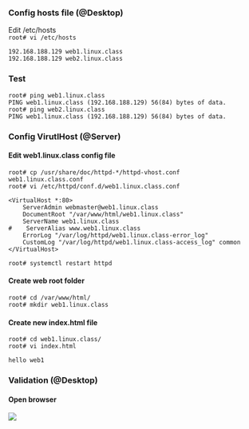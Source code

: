 ### Config hosts file (@Desktop)
Edit /etc/hosts  
```root# vi /etc/hosts```

```
192.168.188.129 web1.linux.class
192.168.188.129 web2.linux.class
```

### Test

```
root# ping web1.linux.class
PING web1.linux.class (192.168.188.129) 56(84) bytes of data.
root# ping web2.linux.class
PING web1.linux.class (192.168.188.129) 56(84) bytes of data.
```

### Config VirutlHost (@Server)
#### Edit web1.linux.class config file
```
root# cp /usr/share/doc/httpd-*/httpd-vhost.conf  web1.linux.class.conf
root# vi /etc/httpd/conf.d/web1.linux.class.conf
```

```
<VirtualHost *:80>
    ServerAdmin webmaster@web1.linux.class
    DocumentRoot "/var/www/html/web1.linux.class"
    ServerName web1.linux.class
#    ServerAlias www.web1.linux.class
    ErrorLog "/var/log/httpd/web1.linux.class-error_log"
    CustomLog "/var/log/httpd/web1.linux.class-access_log" common
</VirtualHost>
```

```root# systemctl restart httpd```

#### Create web root folder

```
root# cd /var/www/html/
root# mkdir web1.linux.class
```

#### Create new index.html file  

```
root# cd web1.linux.class/
root# vi index.html
```

```hello web1```

### Validation (@Desktop)
#### Open browser
![](https://i.imgur.com/uSpfBVh.png)
